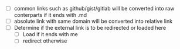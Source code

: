 
- [ ] common links such as github/gist/gitlab will be converted into raw conterparts if it ends with .md
- [ ] absolute link with same domain will be converted into relative link
- [ ] Determine if the external link is to be redirected or loaded here
   - [ ] Load if it ends with me
   - [ ] redirect otherwise
